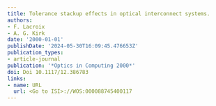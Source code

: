```yaml
---
title: Tolerance stackup effects in optical interconnect systems.
authors:
- F. Lacroix
- A. G. Kirk
date: '2000-01-01'
publishDate: '2024-05-30T16:09:45.476653Z'
publication_types:
- article-journal
publication: '*Optics in Computing 2000*'
doi: Doi 10.1117/12.386783
links:
- name: URL
  url: <Go to ISI>://WOS:000088745400117
---
```

